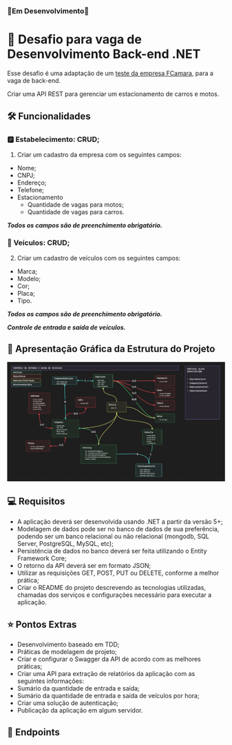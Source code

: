 ### 🚧Em Desenvolvimento🚧

# 📌 Desafio para vaga de Desenvolvimento Back-end .NET
Esse desafio é uma adaptação de um [teste da empresa FCamara](https://github.com/fcamarasantos/backend-test-dotnet), para a vaga de back-end.

Criar uma API REST para gerenciar um estacionamento de carros e motos.

## 🛠️ Funcionalidades
### 🅿️ **Estabelecimento: CRUD;**

1. Criar um cadastro da empresa com os seguintes campos:

- Nome;
- CNPJ;
- Endereço;
- Telefone;
- Estacionamento
	- Quantidade de vagas para motos;
	- Quantidade de vagas para carros.

*__Todos os campos são de preenchimento obrigatório.__*

### 🚗 __Veículos: CRUD;__

2. Criar um cadastro de veículos com os seguintes campos:

- Marca;
- Modelo;
- Cor;
- Placa;
- Tipo.

*__Todos os campos são de preenchimento obrigatório.__*

*__Controle de entrada e saída de veículos.__*

## 🔎 Apresentação Gráfica da Estrutura do Projeto
<div align="center">
	<img src="./Challenge-Graphic.png" style="width: 600px;border: 1px solid;"></img><br>
</div>

## 💻 Requisitos
- A aplicação deverá ser desenvolvida usando .NET a partir da versão 5+;
- Modelagem de dados pode ser no banco de dados de sua preferência, podendo ser um banco relacional ou não relacional (mongodb, SQL Server, PostgreSQL, MySQL, etc);
- Persistência de dados no banco deverá ser feita utilizando o Entity Framework Core;
- O retorno da API deverá ser em formato JSON;
- Utilizar as requisições GET, POST, PUT ou DELETE, conforme a melhor prática;
- Criar o README do projeto descrevendo as tecnologias utilizadas, chamadas dos serviços e configurações necessário para executar a aplicação.

## ⭐ Pontos Extras
- Desenvolvimento baseado em TDD;
- Práticas de modelagem de projeto;
- Criar e configurar o Swagger da API de acordo com as melhores práticas;
- Criar uma API para extração de relatórios da aplicação com as seguintes informações:
- Sumário da quantidade de entrada e saída;
- Sumário da quantidade de entrada e saída de veículos por hora;
- Criar uma solução de autenticação;
- Publicação da aplicação em algum servidor.

## 🎯 Endpoints